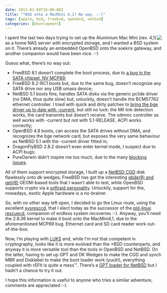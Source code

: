 ```yaml
---
date: 2011-01-04T18:00:00Z
title: "*BSD onto a MacMini 4,1? No way. :-("
tags: [apple, bsd, freebsd, openbsd, netbsd]
categories: [development]
---
```


<img src="/posts/2011-01-04-bsd-onto-a-macmini-4-1-no-way/mini-daemon.png" style="float: right" />

<p>I spent the last two days trying to set up the Aluminium Mac Mini (rev. 4,1)
as a home <span class="caps">NAS</span> server with encrypted storage, and I
wanted a <span class="caps">BSD</span> system on it. There&#8217;s already an
embedded OpenBSD onto the soekris gateway, and another companion would have
been nice. :-)</p>

<p>Guess what, there&#8217;s no way out:</p>

<ul> <li>FreeBSD 8.1 doesn&#8217;t complete the boot process, due to <a
href="http://wiki.freebsd.org/AppleMacbook">a bug in the <span
class="caps">SATA</span> chipset, <span class="caps">NV MCP89</span></a>;</li>
<li>FreeBSD 8.2-RC1 boots but, due to the same bug, doesn&#8217;t recognize any
<span class="caps">SATA</span> drive nor any <span class="caps">USB</span>
umass device;</li> <li>NetBSD 5.1 boots fine, handles <span
class="caps">SATA</span> disks via the generic pciide driver (no <span
class="caps">DMA</span>, thus quite slow) but, unluckily, doesn&#8217;t handle
the <span class="caps">BCM57762</span> ethernet controller. I tried with quick
and dirty patches to <a
href="http://code.bsd64.org/cvsweb/netbsd/src/sys/dev/pci/if_bge.c">bring the
bge driver up to date with -current</a>, but still no luck: the <span
class="caps">MII</span> link detection works, the card transmits but
doesn&#8217;t receive. The sdmmc controller as well works with -current but not
with 5.1-RELEASE. <span class="caps">ACPI</span> works correctly;</li>
<li>OpenBSD 4.8 boots, can access the <span class="caps">SATA</span> drives
without <span class="caps">DMA</span>, and recognizes the bge network card, but
exposes the very same behaviour as NetBSD 5.1 with the -current driver fitted
in;</li> <li>DragonFlyBSD 2.8.2 doesn&#8217;t even enter kernel mode, I suspect
due to <span class="caps">ACPI</span> bugs;</li> <li>PureDarwin didn&#8217;t
inspire me too much, due to the many <a
href="http://www.puredarwin.org/blockers">blocking issues</a>.</li> </ul>

<p>All of them support encrypted storage, I built up a <a
href="http://netbsd.gw.com/cgi-bin/man-cgi?cgd+4+NetBSD-5.0">NetBSD <span
class="caps">CGD</span></a> disk flawlessly onto dk wedges; FreeBSD has got the
interesting <a
href="http://www.freebsd.org/doc/handbook/disks-encrypting.html">gbde(8) and
geli(8)</a> GEOM-based tools that I wasn&#8217;t able to test, while OpenBSD
supports crypto via a <a
href="http://www.openbsd.org/cgi-bin/man.cgi?query=softraid&amp;sektion=4">softraid
personality</a>. Unluckily, support for the, nowadays, exotic Apple hardware is
a no-brainer.</p>

<p>So, with no other way left open, I decided to go the Linux route, using the
excellent <a href="http://sysresccd.org/">sysresccd</a>, that I elect today as
the successor of the <a href="http://rescuecd.pld-linux.org/">pld-linux
rescuecd</a>, companion of endless system recoveries :-). Anyway, you&#8217;ll
need the 2.6.36 kernel to make it boot onto the MacMini4,1, due to the
aforementioned <span class="caps">MCP89</span> bug. Ethernet card and SD card
reader work out-of-the-box.</p>

<p>Now, I&#8217;m playing with <a
href="http://code.google.com/p/cryptsetup/wiki/FrequentlyAskedQuestions"><span
class="caps">LUKS</span></a> and, while I&#8217;m not that competent in
cryptography, looks like it is more evolved than the *BSD counterparts, and
anyway it is more versatile tool than the tools in OpenBSD and NetBSD. On the
latter, having to set up <span class="caps">GPT</span> and DK Wedges to make
the <span class="caps">CGD</span> and synch <span class="caps">MBR</span> and
Disklabel to make the boot loader work (yuck!), everything coupled with rEFIt
is quite a mess&#8482;. There&#8217;s a <a
href="http://www.netbsd.org/~mishka/gptboot/howto.html"><span
class="caps">GPT</span> loader for NetBSD</a> but I hadn&#8217;t a chance to
try it out.</p>

<p>I hope this information is useful to anyone who tries a similar adventure,
comments are appreciated :-).</p>

